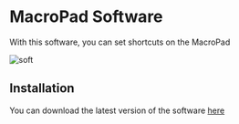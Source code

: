 # MacroPad Software

With this software, you can set shortcuts on the MacroPad

![soft](https://user-images.githubusercontent.com/47485034/163544456-7e2fa91f-da92-4644-8428-2de00cc5fabb.png)

## Installation

You can download the latest version of the software [here](https://github.com/xmow49/MacroPad-Software/releases)
